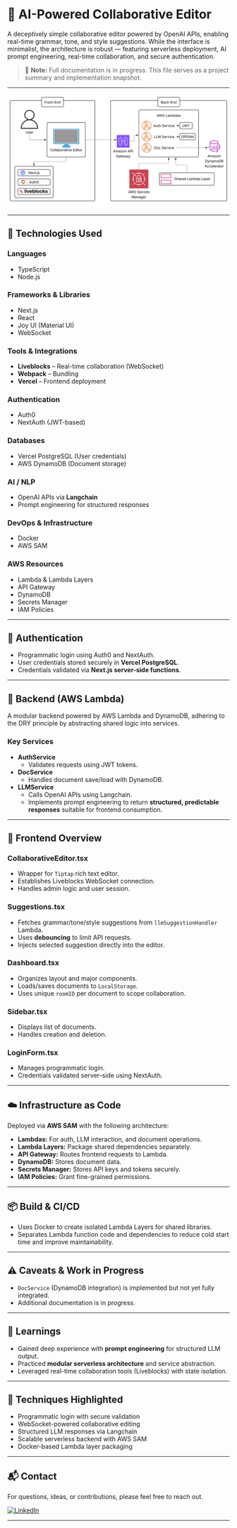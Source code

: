 # 📝 AI-Powered Collaborative Editor

A deceptively simple collaborative editor powered by OpenAI APIs, enabling real-time grammar, tone, and style suggestions. While the interface is minimalist, the architecture is robust — featuring serverless deployment, AI prompt engineering, real-time collaboration, and secure authentication.

> 📘 **Note:** Full documentation is in progress. This file serves as a project summary and implementation snapshot.

---

![Architecture Diagram](./ArchitectureDiagram.png) <!-- Replace with actual path to your diagram -->

---

## 🚀 Technologies Used

### Languages
- TypeScript
- Node.js

### Frameworks & Libraries
- Next.js
- React
- Joy UI (Material UI)
- WebSocket

### Tools & Integrations
- **Liveblocks** – Real-time collaboration (WebSocket)
- **Webpack** – Bundling
- **Vercel** – Frontend deployment

### Authentication
- Auth0
- NextAuth (JWT-based)

### Databases
- Vercel PostgreSQL (User credentials)
- AWS DynamoDB (Document storage)

### AI / NLP
- OpenAI APIs via **Langchain**
- Prompt engineering for structured responses

### DevOps & Infrastructure
- Docker
- AWS SAM

### AWS Resources
- Lambda & Lambda Layers
- API Gateway
- DynamoDB
- Secrets Manager
- IAM Policies

---

## 🔐 Authentication

- Programmatic login using Auth0 and NextAuth.
- User credentials stored securely in **Vercel PostgreSQL**.
- Credentials validated via **Next.js server-side functions**.

---

## 🧠 Backend (AWS Lambda)

A modular backend powered by AWS Lambda and DynamoDB, adhering to the DRY principle by abstracting shared logic into services.

### Key Services

- **AuthService**
  - Validates requests using JWT tokens.
- **DocService**
  - Handles document save/load with DynamoDB.
- **LLMService**
  - Calls OpenAI APIs using Langchain.
  - Implements prompt engineering to return **structured, predictable responses** suitable for frontend consumption.

---

## 🎨 Frontend Overview

### CollaborativeEditor.tsx
- Wrapper for `Tiptap` rich text editor.
- Establishes Liveblocks WebSocket connection.
- Handles admin logic and user session.

### Suggestions.tsx
- Fetches grammar/tone/style suggestions from `llmSuggestionHandler` Lambda.
- Uses **debouncing** to limit API requests.
- Injects selected suggestion directly into the editor.

### Dashboard.tsx
- Organizes layout and major components.
- Loads/saves documents to `LocalStorage`.
- Uses unique `roomID` per document to scope collaboration.

### Sidebar.tsx
- Displays list of documents.
- Handles creation and deletion.

### LoginForm.tsx
- Manages programmatic login.
- Credentials validated server-side using NextAuth.

---

## ☁️ Infrastructure as Code

Deployed via **AWS SAM** with the following architecture:

- **Lambdas:** For auth, LLM interaction, and document operations.
- **Lambda Layers:** Package shared dependencies separately.
- **API Gateway:** Routes frontend requests to Lambda.
- **DynamoDB:** Stores document data.
- **Secrets Manager:** Stores API keys and tokens securely.
- **IAM Policies:** Grant fine-grained permissions.

---

## 📦 Build & CI/CD

- Uses Docker to create isolated Lambda Layers for shared libraries.
- Separates Lambda function code and dependencies to reduce cold start time and improve maintainability.

---

## ⚠️ Caveats & Work in Progress

- `DocService` (DynamoDB integration) is implemented but not yet fully integrated.
- Additional documentation is in progress.

---

## 🧠 Learnings

- Gained deep experience with **prompt engineering** for structured LLM output.
- Practiced **modular serverless architecture** and service abstraction.
- Leveraged real-time collaboration tools (Liveblocks) with state isolation.

---

## 📌 Techniques Highlighted

- Programmatic login with secure validation
- WebSocket-powered collaborative editing
- Structured LLM responses via Langchain
- Scalable serverless backend with AWS SAM
- Docker-based Lambda layer packaging

---


## 📬 Contact

For questions, ideas, or contributions, please feel free to reach out.

[![LinkedIn](https://img.shields.io/badge/LinkedIn-Profile-blue?logo=linkedin&logoColor=white&style=flat-square)](https://www.linkedin.com/in/sukhveersohi/)


---
